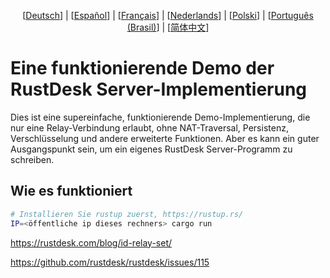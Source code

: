 <p align="center">
  [<a href="README-DE.md">Deutsch</a>] | [<a href="README-ES.md">Español</a>] | [<a href="README-FR.md">Français</a>] | [<a href="README-NL.md">Nederlands</a>] | [<a href="README-PL.md">Polski</a>] | [<a href="README-PTBR.md">Português (Brasil)</a>] | [<a href="README-ZH.md">简体中文</a>] <br>
</p>

# Eine funktionierende Demo der RustDesk Server-Implementierung
Dies ist eine supereinfache, funktionierende Demo-Implementierung, die nur eine Relay-Verbindung erlaubt, ohne NAT-Traversal, Persistenz, Verschlüsselung und andere erweiterte Funktionen. Aber es kann ein guter Ausgangspunkt sein, um ein eigenes RustDesk Server-Programm zu schreiben.

## Wie es funktioniert
```bash
# Installieren Sie rustup zuerst, https://rustup.rs/
IP=<öffentliche ip dieses rechners> cargo run
```

https://rustdesk.com/blog/id-relay-set/

https://github.com/rustdesk/rustdesk/issues/115
